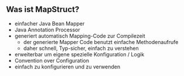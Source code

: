 ## Was ist MapStruct?
- einfacher Java Bean Mapper
- Java Annotation Processor
- generiert automatisch Mapping-Code zur Compilezeit
    - der generierte Mapper Code benutzt einfache Methodenaufrufe
    - daher schnell, Typ-sicher, einfach zu verstehen
- erweiterbar um eigene spezielle Konfiguration / Logik
- Convention over Configuration
- einfach zu konfigurieren und zu verwenden
